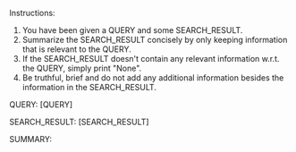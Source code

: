 Instructions:
1. You have been given a QUERY and some SEARCH_RESULT.
2. Summarize the SEARCH_RESULT concisely by only keeping information that is relevant to the QUERY.
3. If the SEARCH_RESULT doesn't contain any relevant information w.r.t. the QUERY, simply print "None".
4. Be truthful, brief and do not add any additional information besides the information in the SEARCH_RESULT.

QUERY:
[QUERY]

SEARCH_RESULT:
[SEARCH_RESULT]

SUMMARY:
